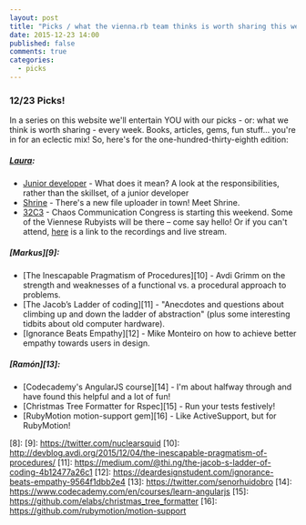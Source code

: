 ```yaml
---
layout: post
title: "Picks / what the vienna.rb team thinks is worth sharing this week"
date: 2015-12-23 14:00
published: false
comments: true
categories:
  - picks
---
```


### 12/23 Picks!

In a series on this website we'll entertain YOU with our picks - or: what we think is worth sharing - every week.
Books, articles, gems, fun stuff... you're in for an eclectic mix! So, here's for the one-hundred-thirty-eighth edition:

##### [Laura][1]:
- [Junior developer][2] - What does it mean? A look at the responsibilities, rather than the skillset, of a junior developer
- [Shrine][3] - There's a new file uploader in town! Meet Shrine.
- [32C3][4] - Chaos Communication Congress is starting this weekend. Some of the Viennese Rubyists will be there – come say hello! Or if you can't attend, [here](https://events.ccc.de/congress/2015/wiki/Static:Streams) is a link to the recordings and live stream.

##### [Markus][9]:
- [The Inescapable Pragmatism of Procedures][10] - Avdi Grimm on the strength and weaknesses of a functional vs. a procedural approach to problems.
- [The Jacob’s Ladder of coding][11] - "Anecdotes and questions about climbing up and down the ladder of abstraction" (plus some interesting tidbits about old computer hardware).
- [Ignorance Beats Empathy][12] - Mike Monteiro on how to achieve better empathy towards users in design.

##### [Ramón][13]:
- [Codecademy's AngularJS course][14] - I'm about halfway through and have found this helpful and a lot of fun!
- [Christmas Tree Formatter for Rspec][15] - Run your tests festively!
- [RubyMotion motion-support gem][16] - Like ActiveSupport, but for RubyMotion!

[1]: http://www.twitter.com/alicetragedy
[2]: http://angelariggs.github.io/junior/
[3]: http://shrinerb.com/
[4]: https://events.ccc.de/congress/2015/wiki/Main_Page
[5]: http://www.twitter.com/mraaroncruz
[6]:
[7]:
[8]:
[9]: https://twitter.com/nuclearsquid
[10]: http://devblog.avdi.org/2015/12/04/the-inescapable-pragmatism-of-procedures/
[11]: https://medium.com/@thi.ng/the-jacob-s-ladder-of-coding-4b12477a26c1
[12]: https://deardesignstudent.com/ignorance-beats-empathy-9564f1dbb2e4
[13]: https://twitter.com/senorhuidobro
[14]: https://www.codecademy.com/en/courses/learn-angularjs
[15]: https://github.com/elabs/christmas_tree_formatter
[16]: https://github.com/rubymotion/motion-support
